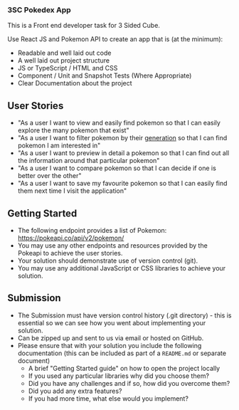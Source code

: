 ### 3SC Pokedex App

This is a Front end developer task for 3 Sided Cube.

Use React JS and Pokemon API to create an app that is (at the minimum):
* Readable and well laid out code
* A well laid out project structure
* JS or TypeScript / HTML and CSS
* Component / Unit and Snapshot Tests (Where Appropriate)
* Clear Documentation about the project

## User Stories
* "As a user I want to view and easily find pokemon so that I can easily explore the many pokemon that exist"
* "As a user I want to filter pokemon by their [generation](https://pokeapi.co/docs/v2#generations) so that I can find pokemon I am interested in"
* "As a user I want to preview in detail a pokemon so that I can find out all the information around that particular pokemon"
* "As a user I want to compare pokemon so that I can decide if one is better over the other"
* "As a user I want to save my favourite pokemon so that I can easily find them next time I visit the application"

## Getting Started

* The following endpoint provides a list of Pokemon: https://pokeapi.co/api/v2/pokemon/
* You may use any other endpoints and resources provided by the Pokeapi to achieve the user stories.
* Your solution should demonstrate use of version control (git).
* You may use any additional JavaScript or CSS libraries to achieve your solution.

## Submission

* The Submission must have version control history (.git directory) - this is essential so we can see how you went about implementing your solution.
* Can be zipped up and sent to us via email or hosted on GitHub.
* Please ensure that with your solution you include the following documentation (this can be included as part of a `README.md` or separate document)
  * A brief "Getting Started guide" on how to open the project locally
  * If you used any particular libraries why did you choose them?
  * Did you have any challenges and if so, how did you overcome them?
  * Did you add any extra features?
  * If you had more time, what else would you implement?